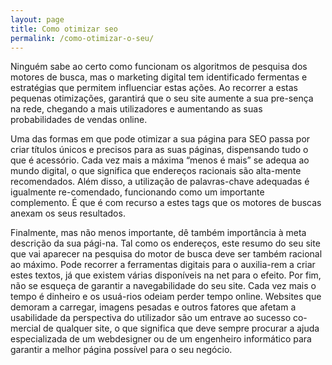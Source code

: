 ```yaml
---
layout: page
title: Como otimizar seo
permalink: /como-otimizar-o-seu/
---
```


Ninguém sabe ao certo como funcionam os algoritmos de pesquisa dos motores de busca, mas o marketing digital tem identificado fermentas e estratégias que permitem influenciar estas ações. Ao recorrer a estas pequenas otimizações, garantirá que o seu site aumente a sua pre-sença na rede, chegando a mais utilizadores e aumentando as suas probabilidades de vendas online.

Uma das formas em que pode otimizar a sua página para SEO passa por criar títulos únicos e precisos para as suas páginas, dispensando tudo o que é acessório. Cada vez mais a máxima “menos é mais” se adequa ao mundo digital, o que significa que endereços racionais são alta-mente recomendados. Além disso, a utilização de palavras-chave adequadas é igualmente re-comendado, funcionando como um importante complemento. É que é com recurso a estes tags que os motores de buscas anexam os seus resultados.

Finalmente, mas não menos importante, dê também importância à meta descrição da sua pági-na. Tal como os endereços, este resumo do seu site que vai aparecer na pesquisa do motor de busca deve ser também racional ao máximo. Pode recorrer a ferramentas digitais para o auxilia-rem a criar estes textos, já que existem várias disponíveis na net para o efeito. Por fim, não se esqueça de garantir a navegabilidade do seu site. Cada vez mais o tempo é dinheiro e os usuá-rios odeiam perder tempo online. Websites que demoram a carregar, imagens pesadas e outros fatores que afetam a usabilidade da perspectiva do utilizador são um entrave ao sucesso co-mercial de qualquer site, o que significa que deve sempre procurar a ajuda especializada de um webdesigner ou de um engenheiro informático para garantir a melhor página possível para o seu negócio.
